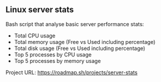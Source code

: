 ## Linux server stats 

Bash script that analyse basic server performance stats:

* Total CPU usage
* Total memory usage (Free vs Used including percentage)
* Total disk usage (Free vs Used including percentage)
* Top 5 processes by CPU usage
* Top 5 processes by memory usage


Project URL: https://roadmap.sh/projects/server-stats